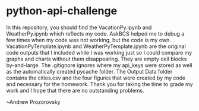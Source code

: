 # python-api-challenge
In this repository, you should find the VacationPy.ipynb and WeatherPy.ipynb which 
reflects my code. AskBCS helped me to debug a few times when my code was not working, 
but the code is my own. VacationPyTemplate.ipynb and WeatherPyTemplate.ipynb are the 
original code outputs that I included while I was working just so I could compare my 
graphs and charts without them disappearing. They are empty cell blocks by-and-large. 
The .gitignore ignores where my api_keys were stored as well as the automatically 
created pycache folder. The Output Data folder contains the cities.csv and the four 
figures that were created by my code and necessary for the homework. Thank you for 
taking the time to grade my work and I hope that there are no outstanding problems.

~Andrew Prozorovsky